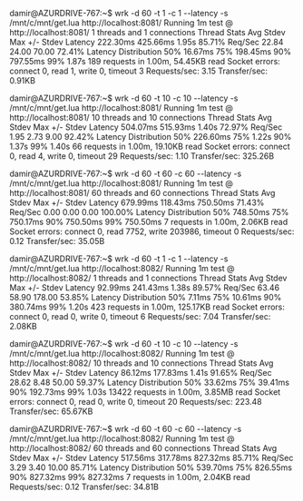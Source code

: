 damir@AZURDRIVE-767:~$ wrk -d 60 -t 1 -c 1 --latency -s /mnt/c/mnt/get.lua http://localhost:8081/
Running 1m test @ http://localhost:8081/
  1 threads and 1 connections
  Thread Stats   Avg      Stdev     Max   +/- Stdev
    Latency   222.30ms  425.66ms   1.95s    85.71%
    Req/Sec    22.84     24.00    70.00     72.41%
  Latency Distribution
     50%   16.67ms
     75%  198.45ms
     90%  797.55ms
     99%    1.87s
  189 requests in 1.00m, 54.45KB read
  Socket errors: connect 0, read 1, write 0, timeout 3
Requests/sec:      3.15
Transfer/sec:      0.91KB

damir@AZURDRIVE-767:~$ wrk -d 60 -t 10 -c 10 --latency -s /mnt/c/mnt/get.lua http://localhost:8081/
Running 1m test @ http://localhost:8081/
  10 threads and 10 connections
  Thread Stats   Avg      Stdev     Max   +/- Stdev
    Latency   504.07ms  515.93ms   1.40s    72.97%
    Req/Sec     1.95      2.73     9.00     92.42%
  Latency Distribution
     50%  226.60ms
     75%    1.22s
     90%    1.37s
     99%    1.40s
  66 requests in 1.00m, 19.10KB read
  Socket errors: connect 0, read 4, write 0, timeout 29
Requests/sec:      1.10
Transfer/sec:     325.26B

damir@AZURDRIVE-767:~$ wrk -d 60 -t 60 -c 60 --latency -s /mnt/c/mnt/get.lua http://localhost:8081/
Running 1m test @ http://localhost:8081/
  60 threads and 60 connections
  Thread Stats   Avg      Stdev     Max   +/- Stdev
    Latency   679.99ms  118.43ms 750.50ms   71.43%
    Req/Sec     0.00      0.00     0.00    100.00%
  Latency Distribution
     50%  748.50ms
     75%  750.17ms
     90%  750.50ms
     99%  750.50ms
  7 requests in 1.00m, 2.06KB read
  Socket errors: connect 0, read 7752, write 203986, timeout 0
Requests/sec:      0.12
Transfer/sec:      35.05B

damir@AZURDRIVE-767:~$ wrk -d 60 -t 1 -c 1 --latency -s /mnt/c/mnt/get.lua http://localhost:8082/
Running 1m test @ http://localhost:8082/
  1 threads and 1 connections
  Thread Stats   Avg      Stdev     Max   +/- Stdev
    Latency    92.99ms  241.43ms   1.38s    89.57%
    Req/Sec    63.46     58.90   178.00     53.85%
  Latency Distribution
     50%    7.11ms
     75%   10.61ms
     90%  380.74ms
     99%    1.20s
  423 requests in 1.00m, 125.17KB read
  Socket errors: connect 0, read 0, write 0, timeout 6
Requests/sec:      7.04
Transfer/sec:      2.08KB

damir@AZURDRIVE-767:~$ wrk -d 60 -t 10 -c 10 --latency -s /mnt/c/mnt/get.lua http://localhost:8082/
Running 1m test @ http://localhost:8082/
  10 threads and 10 connections
  Thread Stats   Avg      Stdev     Max   +/- Stdev
    Latency    86.12ms  177.83ms   1.41s    91.65%
    Req/Sec    28.62      8.48    50.00     59.37%
  Latency Distribution
     50%   33.62ms
     75%   39.41ms
     90%  192.73ms
     99%    1.03s
  13422 requests in 1.00m, 3.85MB read
  Socket errors: connect 0, read 0, write 0, timeout 20
Requests/sec:    223.48
Transfer/sec:     65.67KB

damir@AZURDRIVE-767:~$ wrk -d 60 -t 60 -c 60 --latency -s /mnt/c/mnt/get.lua http://localhost:8082/
Running 1m test @ http://localhost:8082/
  60 threads and 60 connections
  Thread Stats   Avg      Stdev     Max   +/- Stdev
    Latency   517.56ms  317.78ms 827.32ms   85.71%
    Req/Sec     3.29      3.40    10.00     85.71%
  Latency Distribution
     50%  539.70ms
     75%  826.55ms
     90%  827.32ms
     99%  827.32ms
  7 requests in 1.00m, 2.04KB read
Requests/sec:      0.12
Transfer/sec:      34.81B